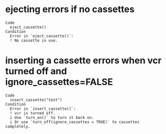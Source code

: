 # ejecting errors if no cassettes

    Code
      eject_cassette()
    Condition
      Error in `eject_cassette()`:
      ! No cassette in use.

# inserting a cassette errors when vcr turned off and ignore_cassettes=FALSE

    Code
      insert_cassette("test")
    Condition
      Error in `insert_cassette()`:
      ! vcr is turned off.
      i Use `turn_on()` to turn it back on.
      i Or use `turn_off(ignore_cassettes = TRUE)` to cassettes completely.


